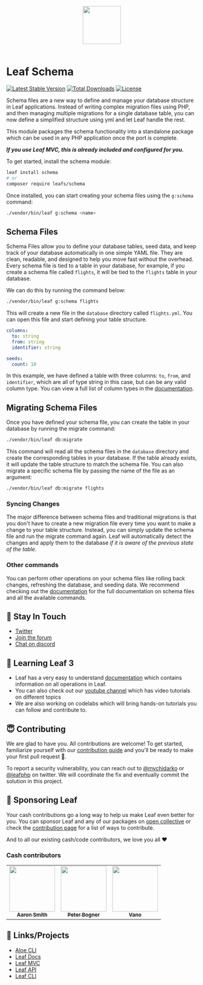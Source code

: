 <!-- markdownlint-disable no-inline-html -->
<p align="center">
    <img src="https://leafphp.dev/logo-circle.png" height="100"/>
    <br><br>
</p>

# Leaf Schema

[![Latest Stable Version](https://poser.pugx.org/leafs/schema/v/stable)](https://packagist.org/packages/leafs/schema)
[![Total Downloads](https://poser.pugx.org/leafs/schema/downloads)](https://packagist.org/packages/leafs/schema)
[![License](https://poser.pugx.org/leafs/schema/license)](https://packagist.org/packages/leafs/schema)

Schema files are a new way to define and manage your database structure in Leaf applications. Instead of writing complex migration files using PHP, and then managing multiple migrations for a single database table, you can now define a simplified structure using yml and let Leaf handle the rest.

This module packages the schema functionality into a standalone package which can be used in any PHP application once the port is complete.

***If you use Leaf MVC, this is already included and configured for you.***

To get started, install the schema module:

```sh
leaf install schema
# or
composer require leafs/schema
```

Once installed, you can start creating your schema files using the `g:schema` command:

```sh
./vendor/bin/leaf g:schema <name>
```

## Schema Files

Schema Files allow you to define your database tables, seed data, and keep track of your database automatically in one simple YAML file. They are clean, readable, and designed to help you move fast without the overhead. Every schema file is tied to a table in your database, for example, if you create a schema file called `flights`, it will be tied to the `flights` table in your database.

We can do this by running the command below:

```sh
./vendor/bin/leaf g:schema flights
```

This will create a new file in the `database` directory called `flights.yml`. You can open this file and start defining your table structure.

```yml
columns:
  to: string
  from: string
  identifier: string

seeds:
  count: 10
```

In this example, we have defined a table with three columns: `to`, `from`, and `identifier`, which are all of type string in this case, but can be any valid column type. You can view a full list of column types in the [documentation](https://leafphp.dev/docs/database/files.html#schema-columns).

## Migrating Schema Files

Once you have defined your schema file, you can create the table in your database by running the migrate command:

```sh
./vendor/bin/leaf db:migrate
```

This command will read all the schema files in the `database` directory and create the corresponding tables in your database. If the table already exists, it will update the table structure to match the schema file. You can also migrate a specific schema file by passing the name of the file as an argument:

```sh
./vendor/bin/leaf db:migrate flights
```

### Syncing Changes

The major difference between schema files and traditional migrations is that you don't have to create a new migration file every time you want to make a change to your table structure. Instead, you can simply update the schema file and run the migrate command again. Leaf will automatically detect the changes and apply them to the database *if it is aware of the previous state of the table*.

### Other commands

You can perform other operations on your schema files like rolling back changes, refreshing the database, and seeding data. We recommend checking out the [documentation](https://leafphp.dev/docs/database/files.html) for the full documentation on schema files and all the available commands.

## 💬 Stay In Touch

- [Twitter](https://twitter.com/leafphp)
- [Join the forum](https://github.com/leafsphp/leaf/discussions/37)
- [Chat on discord](https://discord.com/invite/Pkrm9NJPE3)

## 📓 Learning Leaf 3

- Leaf has a very easy to understand [documentation](https://leafphp.dev) which contains information on all operations in Leaf.
- You can also check out our [youtube channel](https://www.youtube.com/channel/UCllE-GsYy10RkxBUK0HIffw) which has video tutorials on different topics
- We are also working on codelabs which will bring hands-on tutorials you can follow and contribute to.

## 😇 Contributing

We are glad to have you. All contributions are welcome! To get started, familiarize yourself with our [contribution guide](https://leafphp.dev/community/contributing.html) and you'll be ready to make your first pull request 🚀.

To report a security vulnerability, you can reach out to [@mychidarko](https://twitter.com/mychidarko) or [@leafphp](https://twitter.com/leafphp) on twitter. We will coordinate the fix and eventually commit the solution in this project.

## 🤩 Sponsoring Leaf

Your cash contributions go a long way to help us make Leaf even better for you. You can sponsor Leaf and any of our packages on [open collective](https://opencollective.com/leaf) or check the [contribution page](https://leafphp.dev/support/) for a list of ways to contribute.

And to all our existing cash/code contributors, we love you all ❤️

### Cash contributors

<table>
	<tr>
		<td align="center">
			<a href="https://opencollective.com/aaron-smith3">
				<img src="https://images.opencollective.com/aaron-smith3/08ee620/avatar/256.png" width="120px" alt=""/>
				<br />
				<sub><b>Aaron Smith</b></sub>
			</a>
		</td>
		<td align="center">
			<a href="https://opencollective.com/peter-bogner">
				<img src="https://images.opencollective.com/peter-bogner/avatar/256.png" width="120px" alt=""/>
				<br />
				<sub><b>Peter Bogner</b></sub>
			</a>
		</td>
		<td align="center">
			<a href="#">
				<img src="https://images.opencollective.com/guest-32634fda/avatar.png" width="120px" alt=""/>
				<br />
				<sub><b>Vano</b></sub>
			</a>
		</td>
	</tr>
</table>

## 🤯 Links/Projects

- [Aloe CLI](https://leafphp.dev/aloe-cli/)
- [Leaf Docs](https://leafphp.dev)
- [Leaf MVC](https://mvc.leafphp.dev)
- [Leaf API](https://api.leafphp.dev)
- [Leaf CLI](https://cli.leafphp.dev)
